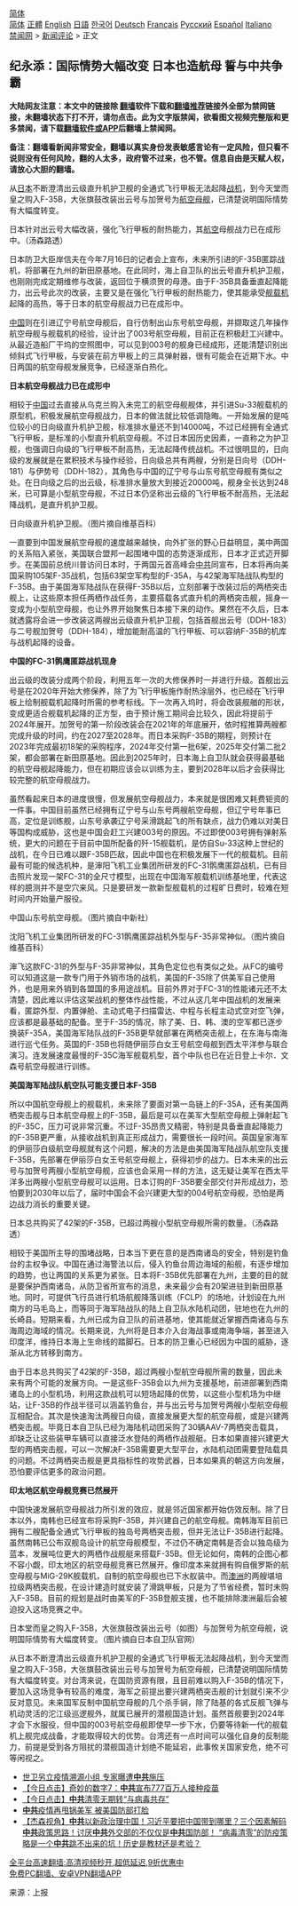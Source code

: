  <!-- 面包屑导航 --> <div class="breadcrumb"><!-- GTranslate: https://gtranslate.io/ -->  <div class="switcher notranslate">  <div class="selected">  <a href="#" onclick="return false;"> 简体</a>  </div>  <div class="option">  <a href="https://www.bannedbook.org" onclick="doGTranslate('zh-CN|zh-CN');jQuery('div.switcher div.selected a').html(jQuery(this).html());return false;" title="简体中文" class="nturl selected"> 简体</a>  <a href="https://www.bannedbook.org/zh-tw/" onclick="doGTranslate('zh-CN|zh-TW');jQuery('div.switcher div.selected a').html(jQuery(this).html());return false;" title="繁體中文" class="nturl"> 正體</a>  <a href="https://www.bannedbook.org/en/" onclick="doGTranslate('zh-CN|en');jQuery('div.switcher div.selected a').html(jQuery(this).html());return false;" title="English" class="nturl"> English</a>  <a href="https://www.bannedbook.org/ja/" onclick="doGTranslate('zh-CN|ja');jQuery('div.switcher div.selected a').html(jQuery(this).html());return false;" title="日本語" class="nturl"> 日語</a>  <a href="https://www.bannedbook.org/ko/" onclick="doGTranslate('zh-CN|ko');jQuery('div.switcher div.selected a').html(jQuery(this).html());return false;" title="한국어" class="nturl"> 한국어</a>  <a href="https://www.bannedbook.org/de/" onclick="doGTranslate('zh-CN|de');jQuery('div.switcher div.selected a').html(jQuery(this).html());return false;" title="Deutsch" class="nturl"> Deutsch</a>  <a href="https://www.bannedbook.org/fr/" onclick="doGTranslate('zh-CN|fr');jQuery('div.switcher div.selected a').html(jQuery(this).html());return false;" title="Français" class="nturl"> Français</a>  <a href="https://www.bannedbook.org/ru/" onclick="doGTranslate('zh-CN|ru');jQuery('div.switcher div.selected a').html(jQuery(this).html());return false;" title="Русский" class="nturl"> Русский</a>  <a href="https://www.bannedbook.org/es/" onclick="doGTranslate('zh-CN|es');jQuery('div.switcher div.selected a').html(jQuery(this).html());return false;" title="Español" class="nturl"> Español</a>  <a href="https://www.bannedbook.org/it/" onclick="doGTranslate('zh-CN|it');jQuery('div.switcher div.selected a').html(jQuery(this).html());return false;" title="Italiano" class="nturl"> Italiano</a>  </div>  </div>      <div class='breadcrumb-sub'><!-- Breadcrumb NavXT 6.3.0 --> <a href="https://www.bannedbook.org/" class="home">禁闻网</a> &gt; <a href="https://www.bannedbook.org/bnews/comments/" class="category">新闻评论</a> &gt; 正文</div></div><h2>纪永添：国际情势大幅改变 日本也造航母 誓与中共争霸</h2> <p class="notice"><b>大陆网友注意：本文中的链接除 <a href="https://github.com/bannedbook/fanqiang" >翻墙</a>软件下载和<a href="https://github.com/killgcd/justmysocks/blob/master/README.md">翻墙推荐</a>链接外全部为禁网链接，未翻墙状态下打不开，请勿点击。此为文字版禁闻，欲看图文视频完整版和更多禁闻，请下载<a href="https://github.com/bannedbook/fanqiang">翻墙软件或APP</a>后翻墙上禁闻网。</p><p>备注：翻墙看新闻非常安全，翻墙以真实身份发表敏感言论有一定风险，但只看不说则没有任何风险，翻的人太多，政府管不过来，也不管。信息自由是天赋人权，请放心大胆的翻墙。</b></p>  <div class="entry"> <p id="summary">从<a href="https://www.bannedbook.org/bnews/tag/%e6%97%a5%e6%9c%ac/" class="st_tag internal_tag" rel="tag" title="标签 日本 下的日志">日本</a>不断澄清出云级直升机护卫舰的全通式飞行甲板无法起降<a href="https://www.bannedbook.org/bnews/tag/%e6%88%98%e6%9c%ba/" class="st_tag internal_tag" rel="tag" title="标签 战机 下的日志">战机</a>，到今天堂而皇之购入F-35B，大张旗鼓改装出云号与加贺号为<a href="https://www.bannedbook.org/bnews/tag/%E8%88%AA%E7%A9%BA%E6%AF%8D%E8%88%B0/" class="st_tag internal_tag" rel="tag" title="标签 航空母舰 下的日志">航空母舰</a>，已清楚说明国际情势有大幅度转变。</p> <p id="conimg">日本针对出云号大幅改装，强化飞行甲板的耐热能力，其<a href="https://www.bannedbook.org/bnews/tag/%E8%88%AA%E7%A9%BA/" class="st_tag internal_tag" rel="tag" title="标签 航空 下的日志">航空</a>母舰战力已在成形中。（汤森路透）</p> <p>日本防卫大臣岸信夫在今年7月16日的记者会上宣布，未来所引进的F-35B匿踪战机，将部署在九州的新田原基地。在此同时，海上自卫队的出云号直升机护卫舰，也刚刚完成定期维修与改装，返回位于横须贺的母港。由于F-35B具备垂直起降能力，出云号此次的改装，主要又是在强化飞行甲板的耐热能力，使其能承受<a href="https://www.bannedbook.org/bnews/tag/%E8%88%B0%E8%BD%BD%E6%9C%BA/" class="st_tag internal_tag" rel="tag" title="标签 舰载机 下的日志">舰载机</a>起降的高热，等于日本的航空母舰战力已在成形中。</p> <p><span class='wp_keywordlink_affiliate'><a href="https://www.bannedbook.org/" title="中国" target="_blank">中国</a></span>则在引进辽宁号航空母舰后，自行仿制出山东号航空母舰，并撷取这几年操作航空母舰与舰载机的经验，设计出了003号航空母舰，目前正在积极赶工兴建中。从最近造船厂干坞的空照图中，可以见到003号的舰身已经成形，还能清楚识别出倾斜式飞行甲板，与安装在前方甲板上的三具弹射器，很有可能会在近期下水。中日两国的航空母舰发展竞争，已经逐渐白热化。</p> <p><strong>日本航空母舰战力已在成形中</strong></p> <p>相较于<a href="https://www.bannedbook.org/bnews/tag/%E4%B8%AD%E5%9B%BD/" class="st_tag internal_tag" rel="tag" title="标签 中国 下的日志">中国</a>过去直接从乌克兰购入未完工的航空母舰舰体，并引进Su-33舰载机的原型机，积极发展航空母舰战力，日本的做法就比较低调隐晦。一开始发展的是吨位较小的日向级直升机护卫舰，标准排水量还不到14000吨，不过已经拥有全通式飞行甲板，是标准的小型直升机航空母舰。不过日本因历史因素，一直称之为护卫舰，也强调日向级的飞行甲板不耐高热，无法起降传统战机。不过很明显的，日向级的发展就是在累积技术与操作经验，日向级总共有两艘，分别是日向号（DDH-181）与伊势号（DDH-182），其角色与中国的辽宁号与山东号航空母舰有类似之处。在日向级之后的出云级，标准排水量放大到接近20000吨，舰身全长达到248米，已可算是小型航空母舰，不过日本仍坚称出云级的飞行甲板不耐高热，无法起降战机，是直升机护卫舰。</p>  <p>日向级直升机护卫舰。（图片摘自维基百科）</p> <p>一直要到中国发展航空母舰的速度越来越快，向外扩张的野心日益明显，美中两国的关系陷入紧张，美国联合盟邦一起围堵中国的态势逐渐成形，日本才正式迈开脚步。在美国前总统川普访问日本时，于两国元首高峰会<a href="https://www.bannedbook.org/bnews/tag/%e4%b8%ad%e5%85%b1/" class="st_tag internal_tag" rel="tag" title="标签 中共 下的日志">中共</a>同宣布，日本将再向美国采购105架F-35战机，包括63架空军构型的F-35A，与42架海军陆战队构型的F-35B。由于美国海军陆战队在获得F-35B以后，立刻部署于改装过后的两栖突击舰上，让这些原本担任两栖作战任务，主要搭载各式直升机的两栖突击舰，摇身一变成为小型航空母舰，也让外界开始聚焦日本接下来的动作。果然在不久后，日本就透露将会进一步改装这两艘出云级直升机护卫舰，包括首舰出云号（DDH-183）与二号舰加贺号（DDH-184），增加能耐高温的飞行甲板、可以容纳F-35B的机库与战机起降的设备。</p> <p><strong>中国的FC-31鹘鹰匿踪战机现身</strong></p> <p>出云级的改装分成两个阶段，利用五年一次的大修保养时一并进行升级。首舰出云号是在2020年开始大修保养，除了为飞行甲板施作耐热涂层外，也已经在飞行甲板上绘制舰载机起降时所需的参考标线。下一次再入坞时，将会改装舰艏的形状，变成更适合舰载机起降的正方型，由于预计施工期间会比较久，因此将提前于2024年展开。加贺号的第一阶段改装会在2021年的年底展开，依时程推算两艘都完成升级的时间，约在2027至2028年。而日本采购F-35B的期程，则预计在2023年完成最初18架的采购程序，2024年交付第一批6架，2025年交付第二批2架，都会部署在新田原基地。因此到2025年时，日本海上自卫队就会获得最基础的航空母舰起降能力，但在初期应该会以训练为主，要到2028年以后才会获得比较完整的航空母舰战力。</p> <p>虽然看起来日本的进度很慢，但发展航空母舰战力，本来就是很困难又耗费钜资的一件事。中国目前虽然已经拥有辽宁号与山东号两艘航空母舰，但辽宁号年事已高，定位是训练舰，山东号承袭辽宁号采滑跳起飞的所有缺点，战力仍难以对美日等国构成威胁，这也是中国会赶工兴建003号的原因。不过即使003号拥有弹射系统，更大的问题在于目前中国所配备的歼-15舰载机，是仿自Su-33这种上世纪的战机，在今日已难以跟F-35B匹敌，因此中国也在积极发展下一代的舰载机。目前最有可能的候选机种，是渖阳飞机工业集团所研发的FC-31鹘鹰匿踪战机，已有目击照片发现一架FC-31的全尺寸模型，出现在中国海军舰载机训练基地里，代表这样的臆测并不是空穴来风。只是要研发一款新型舰载机的过程旷日费时，较难在短时间内开始量产服役。</p> <p>中国山东号航空母舰。（图片摘自中新社）</p>  <p>沈阳飞机工业集团所研发的FC-31鹘鹰匿踪战机外型与F-35非常神似。（图片摘自维基百科）</p> <p>渖飞这款FC-31的外型与F-35非常神似，其角色定位也有类似之处。从FC的编号可以知道这是一款专门用于外销市场的战机，美国的F-35除了供美军自己使用外，也是用来外销到各盟国的多用途战机。目前外界对于FC-31的性能诸元还不太清楚，因此难以评估这架战机的整体作战性能，不过从这几年中国战机的发展来看，匿踪外型、内置弹舱、主动式电子扫描雷达、中程与长程主动式空对空飞弹，应该都是最基础的配备。至于F-35的情况，除了美、日、韩、澳的空军都已逐步换装F-35A，美国海军陆队战的F-35B更早就部署在两栖突击舰上，在东海与南海进行巡弋任务。英国的F-35B也将随伊丽莎白女王号航空母舰到西太平洋参与联合演习。连发展速度最慢的F-35C海军舰载机型，首个中队也已在近日登上卡尔．文森号航空母舰进行训练。</p> <p><strong>美国海军陆战队航空队可能支援日本F-35B</strong></p> <p>所以中国航空母舰上的舰载机，未来除了要面对第一岛链上的F-35A，还有美国两栖突击舰与日本航空母舰上的F-35B，最后是可以在美军大型航空母舰上弹射起飞的F-35C，压力可说非常沉重。不过F-35昂贵又精密，特别是具备垂直起降能力的F-35B更严重，从接收战机到真正形成战力，需要很长一段时间。英国皇家海军的伊丽莎白级航空母舰就有这个问题，解决的方法是由美国海军陆战队航空队支援F-35B，先部署在伊丽莎白女王号航空母舰上，获得初步的战力。日本未来的出云号与加贺号两艘小型航空母舰，应该也会采用一样的方法，这无疑让美军在西太平洋多出两艘小型航空母舰可以运用。日本订购的F-35B要全部交付并形成战力，恐怕要到2030年以后了，届时中国会不会兴建更大型的004号航空母舰，恐怕是两边战力消长的重要关键。</p> <p>日本总共购买了42架的F-35B，已超过两艘小型航空母舰所需的数量。（汤森路透）</p> <p>相较于美国所主导的围堵战略，日本当下更在意的是西南诸岛的安全，特别是钓鱼台的主权争议。中国在通过海警法以后，侵入钓鱼台周边海域的船舰，有逐步增加的趋势，也让两国的关系更为紧张。日本将F-35B优先部署在九州，主要的目的就是要保护西南诸岛，从防卫省所宣布的消息，未来最少会有20架进驻到新田原基地。同时，可提供飞行员进行机场航舰降落训练（FCLP）的场地，计划设在九州南方的马毛岛上，而等同于海军陆战队的陆上自卫队水陆机动团，驻地也在九州的长崎县。短期来看，九州已成为自卫队的前进基地，使其能就近掌握西南诸岛与东海周边海域的情况。长期来说，九州将是日本介入台海战事或南海争端，甚至进入印度洋，维持日本海上生命线的踏脚石。日本的防卫重心已经因为中国的威胁，逐渐从北方转移到南方。</p>  <p>由于日本总共购买了42架的F-35B，超过两艘小型航空母舰所需的数量，因此未来有两个可能的发展方向。一是这些F-35B会以九州为支援基地，前进部署到西南诸岛上的小型机场，利用这款战机可以短场起降的优势，以这些小型机场为中继站，让F-35B的作战半径可以涵盖钓鱼台，并与出云号与加贺号两艘小型航空母舰互相配合。其次是快速淘汰两艘日向级，直接发展更大型的航空母舰，或是兴建两栖突击舰。毕竟日本自卫队已经为海陆机动团采购了30辆AAV-7两栖突击载具，却缺乏让这些装甲车辆可以直接泛水登陆的两栖作战舰艇。日本如果直接兴建更大型的两栖突击舰，可以一次解决F-35B需要更大型平台，水陆机动团需要登陆载具的问题。不过两栖突击舰是更具指标性的攻势武器，日本如果真的朝这方向发展，恐怕要评估更多的政治问题。</p> <p><strong>印太地区航空母舰竞赛已然展开</strong></p> <p>中国快速发展航空母舰战力所引发的效应，就是邻近国家都开始仿效反制。除了日本以外，南韩也已经宣布将采购F-35B，并兴建自己的航空母舰。南韩海军目前已拥有二艘配备全通式飞行甲板的独岛号两栖突击舰，但并无法让F-35B进行起降。虽然南韩已公布双舰岛设计的航空母舰模型，不过仍不确定南韩是否会以独岛级为蓝本，发展吨位更大的两栖作战舰艇来搭载F-35B。但无论如何，南韩的企图心都不容小觑，印太地区的航空母舰竞赛已然展开。像印度本来就拥有购自俄罗斯的航空母舰与MiG-29K舰载机，自制的航空母舰也已下水舣装中。而<a href="https://www.bannedbook.org/bnews/tag/%e6%be%b3%e6%b4%b2/" class="st_tag internal_tag" rel="tag" title="标签 澳洲 下的日志">澳洲</a>的两艘堪培拉级两栖突击舰，在设计建造时就安装了滑跳甲板，只是为了节省经费，暂时未购入F-35B。目前的规划是战时由美军的F-35B登舰支援，也不能排除澳洲最后会被迫投入这场竞赛之中。</p> <p>日本堂而皇之购入F-35B，大张旗鼓改装出云号（如图）与加贺号为航空母舰，说明国际情势有大幅度转变。（图片摘自日本自卫队官网）</p> <p>从日本不断澄清出云级直升机护卫舰的全通式飞行甲板无法起降战机，到今天堂而皇之购入F-35B，大张旗鼓改装出云号与加贺号为航空母舰，已清楚说明国际情势有大幅度转变。对台湾来说，在国防资源有限，且目前难以购入F-35B的情况下，要加入这场竞争有较高的难度，海军之前提出要兴建两栖突击舰的计划就引来不少反对意见。未来国军反制中国航空母舰的几个杀手锏，除了陆基的各式反舰飞弹与机动灵活的沱江级巡逻舰外，就属已展开的潜舰国造计划。虽然首舰要到2024年才会下水服役，但中国的003号航空母舰即使早一步下水，仍要等待新一代的舰载机上舰完成战备，才能取得较大的优势。台湾还有一点时间可以强化自身的反制能力，前提是受到各方阻扰的潜舰国造计划绝不能延宕，此事攸关国家安危，绝不可等闲视之。</p> <ul class='op-related-articles' title='相关阅读'> <li><a href='https://www.bannedbook.org/bnews/bannedvideo/20210815/1606598.html' target='_blank'>世卫另立疫情溯源小组 专家曝遭<b>中共</b>施压</a></li> <li><a href='https://www.bannedbook.org/bnews/bannedvideo/20210815/1606589.html' target='_blank'>【今日点击】奇妙的数字7：<b>中共</b>宣布777百万人接种疫苗</a></li> <li><a href='https://www.bannedbook.org/bnews/bannedvideo/20210815/1606588.html' target='_blank'>【今日点击】<b>中共</b>清零无期转“与病毒共存”</a></li> <li><a href='https://www.bannedbook.org/bnews/bannedvideo/20210815/1606585.html' target='_blank'><b>中共</b>疫情再甩锅美军 被美国防部打脸</a></li> <li><a href='https://www.bannedbook.org/bnews/comments/20210815/1606572.html' target='_blank'>【杰森视角】<b>中共</b>以新政治理中国！习近平要把中国带到哪里？三个因素解码<b>中共</b>政策思路！讨厌<b>中共</b>外交部的不仅仅是<b>中共</b>国防部！ “病毒清零”的防疫策略是一个<b>中共</b>跳不出来的坑！历史是教材还是考验？</a></li> </ul> <p class="texttj"> <a href="https://github.com/bannedbook/fanqiang/wiki/V2ray%E6%9C%BA%E5%9C%BA" target="_blank">全平台高速翻墙:高清视频秒开,超低延迟,9折优惠中</a><br/> <a href="https://github.com/bannedbook/fanqiang/wiki/%E7%A6%81%E9%97%BB%E7%BD%91%E5%AE%89%E5%8D%93%E7%BF%BB%E5%A2%99%E6%96%B0%E9%97%BBAPP" target="_blank">免费PC翻墙、安卓VPN翻墙APP</a></p> <p> 来源：上报 </p><a name='sharetosocial'></a>  <div style="margin-bottom:5px;padding-bottom:5px;clear:both"> <div id="archive-pix-1" class="banner-ads"> <!-- AuctionX Display platform tag START --> <div id="26318x728x90x621x_ADSLOT2" clicktrack="%%CLICK_URL_ESC%%"></div> <!-- AuctionX Display platform tag END --> </div> <div id="archive-pix-2" class="banner-ads"> <!-- AuctionX Display platform tag START --> <div id="26315x300x250x621x_ADSLOT2" clicktrack="%%CLICK_URL_ESC%%"></div> <!-- AuctionX Display platform tag END --> </div> </div>  <div id="archive-pix-1" class="banner-ads"> <!-- AuctionX Display platform tag START --> <div id="26318x728x90x621x_ADSLOT3" clicktrack="%%CLICK_URL_ESC%%"></div> <!-- AuctionX Display platform tag END --> </div> </div><!--END ENTRY--> 